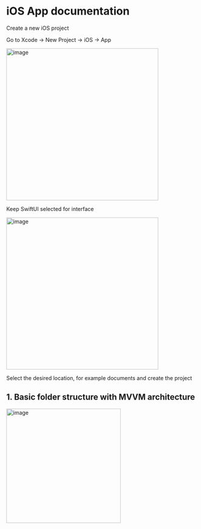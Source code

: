 
# iOS App documentation

Create a new iOS project

Go to Xcode -> New Project -> iOS -> App

<img width="400" alt="image" src="https://github.com/user-attachments/assets/726a5075-15ae-4522-b3e2-c1bc94f440fb" />

Keep SwiftUI selected for interface

<img width="400" alt="image" src="https://github.com/user-attachments/assets/d85f5128-746e-40e2-a7ab-01ccd440db30" />

Select the desired location, for example documents and create the project

## 1. Basic folder structure with MVVM architecture

<img width="301" alt="image" src="https://github.com/user-attachments/assets/23aaf577-2158-4ae5-815d-2791c5cebb96" />






